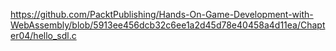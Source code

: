 https://github.com/PacktPublishing/Hands-On-Game-Development-with-WebAssembly/blob/5913ee456dcb32c6ee1a2d45d78e40458a4d11ea/Chapter04/hello_sdl.c
